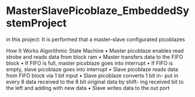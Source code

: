 # MasterSlavePicoblaze_EmbeddedSystemProject

in this project: It is performed that a master-slave configurated picoblazes

How It Works
Algorithmic State Machine
• Master picoblaze enables read strobe
and reads data from block ram
• Master transfers data to the FIFO
block
• If FIFO is full, master picoblaze
goes into interrupt
• If FIFO is empty, slave picoblaze
goes into interrupt
• Slave picoblaze reads data from
FIFO block via 1 bit input
• Slave picoblaze converts 1 bit in-
put in every 8 data received to
the 8 bit original data by shift-
ing received bit to the left and
adding with new data
• Slave writes data to the out port
